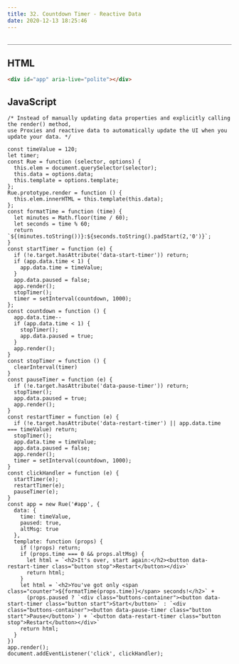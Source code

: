 ```yaml
---
title: 32. Countdown Timer - Reactive Data
date: 2020-12-13 18:25:46
---
```


<div class="output-container">

  <style type="text/css">
    #app {
      margin-top: 20px;
    }

    .buttons-container {
      display: flex;
      justify-content: space-between;
      max-width: 130px;
    }

    .button {
        border-color: white;
        outline: none;
        border: none;
        margin-top: 5px;
        min-width: 60px;
        padding: 5px 10px;
        border-radius: 3px;
        font-weight: 600px;
        cursor: pointer;
      }

      .button:focus {
        border: red;
        outline: none;
        box-shadow: 0 0 3px 1px #8e45ff;
      }

      .button:active {
        color: #8e45ff;
      }

      .counter {
        color: #8e45ff;
      }
  </style>
  <div id="app" aria-live="polite"></div>
  <script>
    const timeValue = 120;
    let timer;
    const Rue = function (selector, options) {
      this.elem = document.querySelector(selector);
      this.data = options.data;
      this.template = options.template;
    };
    Rue.prototype.render = function () {
      this.elem.innerHTML = this.template(this.data);
    };
    const formatTime = function (time) {
      let minutes = Math.floor(time / 60);
      let seconds = time % 60;
      return `${(minutes.toString())}:${seconds.toString().padStart(2,'0')}`;
    }
    const startTimer = function (e) {
      if (!e.target.hasAttribute('data-start-timer')) return;
      if (app.data.time < 1) {
        app.data.time = timeValue;
      }
      app.data.paused = false;
      app.render();
      stopTimer();
      timer = setInterval(countdown, 1000);
    };
    const countdown = function () {
      app.data.time--
      if (app.data.time < 1) {
        stopTimer();
        app.data.paused = true;
      }
      app.render();
    }
    const stopTimer = function () {
      clearInterval(timer)
    }
    const pauseTimer = function (e) {
      if (!e.target.hasAttribute('data-pause-timer')) return;
      stopTimer();
      app.data.paused = true;
      app.render();
    }
    const restartTimer = function (e) {
      if (!e.target.hasAttribute('data-restart-timer') || app.data.time === timeValue) return;
      stopTimer();
      app.data.time = timeValue;
      app.data.paused = false;
      app.render();
      timer = setInterval(countdown, 1000);
    }
    const clickHandler = function (e) {
      startTimer(e);
      restartTimer(e);
      pauseTimer(e);
    }
    const app = new Rue('#app', {
      data: {
        time: timeValue,
        paused: true,
        altMsg: true
      },
      template: function (props) {
        if (!props) return;
        if (props.time === 0 && props.altMsg) {
          let html = `<h2>It's over, start again:</h2><button data-restart-timer class="button stop">Restart</button></div>`
          return html;
        }
        let html = `<h2>You've got only <span class="counter">${formatTime(props.time)}</span> seconds!</h2>` +
          (props.paused ? `<div class="buttons-container"><button data-start-timer class="button start">Start</button>` : `<div class="buttons-container"><button data-pause-timer class="button start">Pause</button>`) + `<button data-restart-timer class="button stop">Restart</button></div>`
        return html;
      }
    })
    app.render();
    document.addEventListener('click', clickHandler);
  </script>
</div>

<div class="html-container" style="border-top: .5px solid grey; margin-top: 30px;">

## HTML

```HTML
<div id="app" aria-live="polite"></div>
```

</div>
<div class="js-container">

## JavaScript

```JS
/* Instead of manually updating data properties and explicitly calling the render() method,
use Proxies and reactive data to automatically update the UI when you update your data. */

const timeValue = 120;
let timer;
const Rue = function (selector, options) {
  this.elem = document.querySelector(selector);
  this.data = options.data;
  this.template = options.template;
};
Rue.prototype.render = function () {
  this.elem.innerHTML = this.template(this.data);
};
const formatTime = function (time) {
  let minutes = Math.floor(time / 60);
  let seconds = time % 60;
  return `${(minutes.toString())}:${seconds.toString().padStart(2,'0')}`;
}
const startTimer = function (e) {
  if (!e.target.hasAttribute('data-start-timer')) return;
  if (app.data.time < 1) {
    app.data.time = timeValue;
  }
  app.data.paused = false;
  app.render();
  stopTimer();
  timer = setInterval(countdown, 1000);
};
const countdown = function () {
  app.data.time--
  if (app.data.time < 1) {
    stopTimer();
    app.data.paused = true;
  }
  app.render();
}
const stopTimer = function () {
  clearInterval(timer)
}
const pauseTimer = function (e) {
  if (!e.target.hasAttribute('data-pause-timer')) return;
  stopTimer();
  app.data.paused = true;
  app.render();
}
const restartTimer = function (e) {
  if (!e.target.hasAttribute('data-restart-timer') || app.data.time === timeValue) return;
  stopTimer();
  app.data.time = timeValue;
  app.data.paused = false;
  app.render();
  timer = setInterval(countdown, 1000);
}
const clickHandler = function (e) {
  startTimer(e);
  restartTimer(e);
  pauseTimer(e);
}
const app = new Rue('#app', {
  data: {
    time: timeValue,
    paused: true,
    altMsg: true
  },
  template: function (props) {
    if (!props) return;
    if (props.time === 0 && props.altMsg) {
      let html = `<h2>It's over, start again:</h2><button data-restart-timer class="button stop">Restart</button></div>`
      return html;
    }
    let html = `<h2>You've got only <span class="counter">${formatTime(props.time)}</span> seconds!</h2>` +
      (props.paused ? `<div class="buttons-container"><button data-start-timer class="button start">Start</button>` : `<div class="buttons-container"><button data-pause-timer class="button start">Pause</button>`) + `<button data-restart-timer class="button stop">Restart</button></div>`
    return html;
  }
})
app.render();
document.addEventListener('click', clickHandler);
```

</div>

